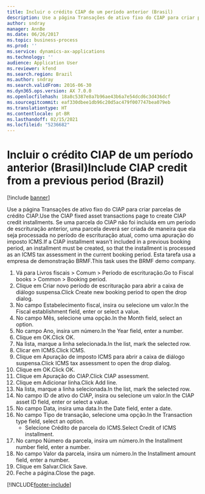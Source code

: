 ```yaml
---
title: Incluir o crédito CIAP de um período anterior (Brasil)
description: Use a página Transações de ativo fixo do CIAP para criar parcelas de crédito CIAP.
author: sndray
manager: AnnBe
ms.date: 06/26/2017
ms.topic: business-process
ms.prod: ''
ms.service: dynamics-ax-applications
ms.technology: ''
audience: Application User
ms.reviewer: kfend
ms.search.region: Brazil
ms.author: sndray
ms.search.validFrom: 2016-06-30
ms.dyn365.ops.version: AX 7.0.0
ms.openlocfilehash: 18a8c5387e8a7b96ae43b6a7e54dcd6c3d436dcf
ms.sourcegitcommit: eaf330dbee1db96c20d5ac479f007747bea079eb
ms.translationtype: HT
ms.contentlocale: pt-BR
ms.lasthandoff: 02/15/2021
ms.locfileid: "5236682"
---
```

# <a name="include-ciap-credit-from-a-previous-period-brazil"></a><span data-ttu-id="59696-103">Incluir o crédito CIAP de um período anterior (Brasil)</span><span class="sxs-lookup"><span data-stu-id="59696-103">Include CIAP credit from a previous period (Brazil)</span></span>

[!include [banner](../../includes/banner.md)]

<span data-ttu-id="59696-104">Use a página Transações de ativo fixo do CIAP para criar parcelas de crédito CIAP.</span><span class="sxs-lookup"><span data-stu-id="59696-104">Use the CIAP fixed asset transactions page to create CIAP credit installments.</span></span> <span data-ttu-id="59696-105">Se uma parcela do CIAP não foi incluída em um período de escrituração anterior, uma parcela deverá ser criada de maneira que ela seja processada no período de escrituração atual, como uma apuração do imposto ICMS.</span><span class="sxs-lookup"><span data-stu-id="59696-105">If a CIAP installment wasn't included in a previous booking period, an installment must be created, so that the installment is processed as an ICMS tax assessment in the current booking period.</span></span> <span data-ttu-id="59696-106">Esta tarefa usa a empresa de demonstração BRMF.</span><span class="sxs-lookup"><span data-stu-id="59696-106">This task uses the BRMF demo company.</span></span>

1. <span data-ttu-id="59696-107">Vá para Livros fiscais > Comum > Período de escrituração.</span><span class="sxs-lookup"><span data-stu-id="59696-107">Go to Fiscal books > Common > Booking period.</span></span>
2. <span data-ttu-id="59696-108">Clique em Criar novo período de escrituração para abrir a caixa de diálogo suspensa.</span><span class="sxs-lookup"><span data-stu-id="59696-108">Click Create new booking period to open the drop dialog.</span></span>
3. <span data-ttu-id="59696-109">No campo Estabelecimento fiscal, insira ou selecione um valor.</span><span class="sxs-lookup"><span data-stu-id="59696-109">In the Fiscal establishment field, enter or select a value.</span></span>
4. <span data-ttu-id="59696-110">No campo Mês, selecione uma opção.</span><span class="sxs-lookup"><span data-stu-id="59696-110">In the Month field, select an option.</span></span>
5. <span data-ttu-id="59696-111">No campo Ano, insira um número.</span><span class="sxs-lookup"><span data-stu-id="59696-111">In the Year field, enter a number.</span></span>
6. <span data-ttu-id="59696-112">Clique em OK.</span><span class="sxs-lookup"><span data-stu-id="59696-112">Click OK.</span></span>
7. <span data-ttu-id="59696-113">Na lista, marque a linha selecionada.</span><span class="sxs-lookup"><span data-stu-id="59696-113">In the list, mark the selected row.</span></span>
8. <span data-ttu-id="59696-114">Clicar em ICMS.</span><span class="sxs-lookup"><span data-stu-id="59696-114">Click ICMS.</span></span>
9. <span data-ttu-id="59696-115">Clique em Apuração de imposto ICMS para abrir a caixa de diálogo suspensa.</span><span class="sxs-lookup"><span data-stu-id="59696-115">Click ICMS tax assessment to open the drop dialog.</span></span>
10. <span data-ttu-id="59696-116">Clique em OK.</span><span class="sxs-lookup"><span data-stu-id="59696-116">Click OK.</span></span>
11. <span data-ttu-id="59696-117">Clique em Apuração do CIAP.</span><span class="sxs-lookup"><span data-stu-id="59696-117">Click CIAP assessment.</span></span>
12. <span data-ttu-id="59696-118">Clique em Adicionar linha.</span><span class="sxs-lookup"><span data-stu-id="59696-118">Click Add line.</span></span>
13. <span data-ttu-id="59696-119">Na lista, marque a linha selecionada.</span><span class="sxs-lookup"><span data-stu-id="59696-119">In the list, mark the selected row.</span></span>
14. <span data-ttu-id="59696-120">No campo ID de ativo do CIAP, insira ou selecione um valor.</span><span class="sxs-lookup"><span data-stu-id="59696-120">In the CIAP asset ID field, enter or select a value.</span></span>
15. <span data-ttu-id="59696-121">No campo Data, insira uma data.</span><span class="sxs-lookup"><span data-stu-id="59696-121">In the Date field, enter a date.</span></span>
16. <span data-ttu-id="59696-122">No campo Tipo de transação, selecione uma opção.</span><span class="sxs-lookup"><span data-stu-id="59696-122">In the Transaction type field, select an option.</span></span>
    * <span data-ttu-id="59696-123">Selecione Crédito de parcela do ICMS.</span><span class="sxs-lookup"><span data-stu-id="59696-123">Select Credit of ICMS installment.</span></span>  
17. <span data-ttu-id="59696-124">No campo Número da parcela, insira um número.</span><span class="sxs-lookup"><span data-stu-id="59696-124">In the Installment number field, enter a number.</span></span>
18. <span data-ttu-id="59696-125">No campo Valor da parcela, insira um número.</span><span class="sxs-lookup"><span data-stu-id="59696-125">In the Installment amount field, enter a number.</span></span>
19. <span data-ttu-id="59696-126">Clique em Salvar.</span><span class="sxs-lookup"><span data-stu-id="59696-126">Click Save.</span></span>
20. <span data-ttu-id="59696-127">Feche a página.</span><span class="sxs-lookup"><span data-stu-id="59696-127">Close the page.</span></span>



[!INCLUDE[footer-include](../../../includes/footer-banner.md)]